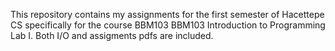 This repository contains my assignments for the first semester of Hacettepe CS specifically for the course BBM103 BBM103 Introduction to Programming Lab I. Both I/O and assigments pdfs are included.
